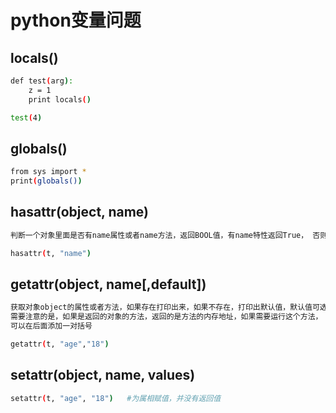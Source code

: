 # python变量问题

## locals()

```bash
def test(arg):
    z = 1
    print locals()

test(4)
```

## globals()

```bash
from sys import *
print(globals())
```

## hasattr(object, name)

```bash
判断一个对象里面是否有name属性或者name方法，返回BOOL值，有name特性返回True， 否则返回False
```

```bash
hasattr(t, "name")
```

## getattr(object, name[,default])

```bash
获取对象object的属性或者方法，如果存在打印出来，如果不存在，打印出默认值，默认值可选
需要注意的是，如果是返回的对象的方法，返回的是方法的内存地址，如果需要运行这个方法，
可以在后面添加一对括号
```

```bash
getattr(t, "age","18")
```

## setattr(object, name, values)

```bash
setattr(t, "age", "18")   #为属相赋值，并没有返回值
```

